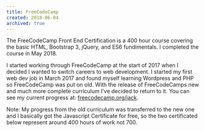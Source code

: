 ```yaml
---
title: FreeCodeCamp
created: 2018-06-04
archived: true
---
```

The FreeCodeCamp Front End Certification is a 400 hour course covering the basic HTML, Bootstrap 3, jQuery, and ES6 fundimentals. I completed the course in May 2018.

I started working through FreeCodeCamp at the start of 2017 when I decided I wanted to switch careers to web development. I started my first web dev job in March 2017 and found myself learning Wordpress and PHP so FreeCodeCamp was put on old. With the release of FreeCodeCamps new and much more complete curriculum I’ve decided to return to it. You can see my current progress at: [freecodecamp.org/jack](https://www.freecodecamp.org/jack).

Note: My progress from the old curriculum was transferred to the new one and I basically got the Javascript Certificate for free, so the two certificated below represent around 400 hours of work not 700.
